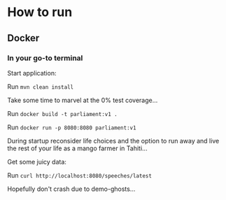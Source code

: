 # How to run

## Docker

### In your go-to terminal

Start application:

Run `mvn clean install`  

Take some time to marvel at the 0% test coverage...

Run `docker build -t parliament:v1 .`

Run `docker run -p 8080:8080 parliament:v1`

During startup reconsider life choices and the option to run away and live the rest of your life as a mango farmer in Tahiti...


Get some juicy data:

Run `curl http://localhost:8080/speeches/latest`

Hopefully don't crash due to demo-ghosts...

